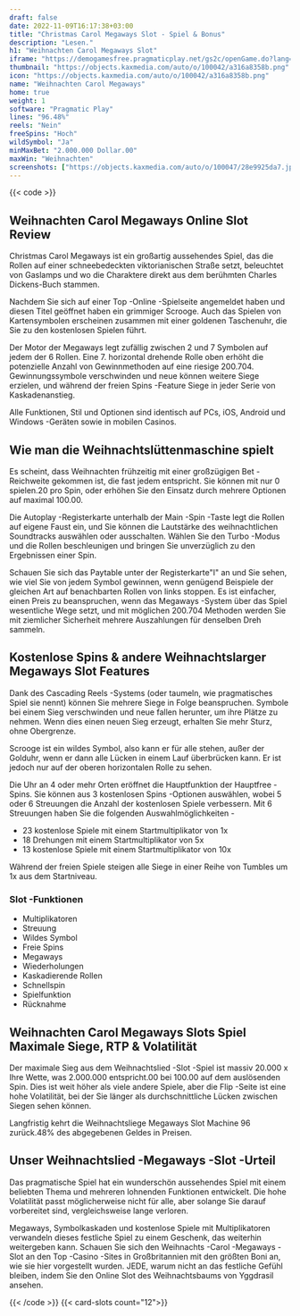 ```yaml
---
draft: false
date: 2022-11-09T16:17:38+03:00
title: "Christmas Carol Megaways Slot - Spiel & Bonus"
description: "Lesen."
h1: "Weihnachten Carol Megaways Slot"
iframe: "https://demogamesfree.pragmaticplay.net/gs2c/openGame.do?lang=en&cur=USD&gameSymbol=vs20xmascarol&websiteUrl=https%3A%2F%2Fdemogamesfree.pragmaticplay.net&jurisdiction=99&lobbyURL=https%3A%2F%2Fwww.pragmaticplay.com"
thumbnail: "https://objects.kaxmedia.com/auto/o/100042/a316a8358b.png"
icon: "https://objects.kaxmedia.com/auto/o/100042/a316a8358b.png"
name: "Weihnachten Carol Megaways"
home: true
weight: 1
software: "Pragmatic Play"
lines: "96.48%"
reels: "Nein"
freeSpins: "Hoch"
wildSymbol: "Ja"
minMaxBet: "2.000.000 Dollar.00"
maxWin: "Weihnachten"
screenshots: ["https://objects.kaxmedia.com/auto/o/100047/28e9925da7.jpeg"]
---
```


{{< code >}}<h2>Weihnachten Carol Megaways Online Slot Review</h2><p>Christmas Carol Megaways ist ein großartig aussehendes Spiel, das die Rollen auf einer schneebedeckten viktorianischen Straße setzt, beleuchtet von Gaslamps und wo die Charaktere direkt aus dem berühmten Charles Dickens-Buch stammen.</p><p>Nachdem Sie sich auf einer Top -Online -Spielseite angemeldet haben und diesen Titel geöffnet haben ein grimmiger Scrooge. Auch das Spielen von Kartensymbolen erscheinen zusammen mit einer goldenen Taschenuhr, die Sie zu den kostenlosen Spielen führt.</p><p>Der Motor der Megaways legt zufällig zwischen 2 und 7 Symbolen auf jedem der 6 Rollen. Eine 7. horizontal drehende Rolle oben erhöht die potenzielle Anzahl von Gewinnmethoden auf eine riesige 200.704. Gewinnungssymbole verschwinden und neue können weitere Siege erzielen, und während der freien Spins -Feature Siege in jeder Serie von Kaskadenanstieg.</p><p>Alle Funktionen, Stil und Optionen sind identisch auf PCs, iOS, Android und Windows -Geräten sowie in mobilen Casinos.</p><h2>Wie man die Weihnachtslüttenmaschine spielt</h2><p>Es scheint, dass Weihnachten frühzeitig mit einer großzügigen Bet -Reichweite gekommen ist, die fast jedem entspricht. Sie können mit nur 0 spielen.20 pro Spin, oder erhöhen Sie den Einsatz durch mehrere Optionen auf maximal 100.00.</p><p>Die Autoplay -Registerkarte unterhalb der Main -Spin -Taste legt die Rollen auf eigene Faust ein, und Sie können die Lautstärke des weihnachtlichen Soundtracks auswählen oder ausschalten. Wählen Sie den Turbo -Modus und die Rollen beschleunigen und bringen Sie unverzüglich zu den Ergebnissen einer Spin.</p><p>Schauen Sie sich das Paytable unter der Registerkarte"I" an und Sie sehen, wie viel Sie von jedem Symbol gewinnen, wenn genügend Beispiele der gleichen Art auf benachbarten Rollen von links stoppen. Es ist einfacher, einen Preis zu beanspruchen, wenn das Megaways -System über das Spiel wesentliche Wege setzt, und mit möglichen 200.704 Methoden werden Sie mit ziemlicher Sicherheit mehrere Auszahlungen für denselben Dreh sammeln.</p><h2>Kostenlose Spins & andere Weihnachtslarger Megaways Slot Features</h2><p>Dank des Cascading Reels -Systems (oder taumeln, wie pragmatisches Spiel sie nennt) können Sie mehrere Siege in Folge beanspruchen. Symbole bei einem Sieg verschwinden und neue fallen herunter, um ihre Plätze zu nehmen. Wenn dies einen neuen Sieg erzeugt, erhalten Sie mehr Sturz, ohne Obergrenze.</p><p>Scrooge ist ein wildes Symbol, also kann er für alle stehen, außer der Golduhr, wenn er dann alle Lücken in einem Lauf überbrücken kann. Er ist jedoch nur auf der oberen horizontalen Rolle zu sehen.</p><p>Die Uhr an 4 oder mehr Orten eröffnet die Hauptfunktion der Hauptfree -Spins. Sie können aus 3 kostenlosen Spins -Optionen auswählen, wobei 5 oder 6 Streuungen die Anzahl der kostenlosen Spiele verbessern. Mit 6 Streuungen haben Sie die folgenden Auswahlmöglichkeiten -</p><ul><li>23 kostenlose Spiele mit einem Startmultiplikator von 1x</li><li>18 Drehungen mit einem Startmultiplikator von 5x</li><li>13 kostenlose Spiele mit einem Startmultiplikator von 10x</li></ul><p>Während der freien Spiele steigen alle Siege in einer Reihe von Tumbles um 1x aus dem Startniveau.</p><h3>
Slot -Funktionen</h3><ul>
<li></span>
Multiplikatoren</li>
<li></span>
Streuung</li>
<li></span>
Wildes Symbol</li>
<li></span>
Freie Spins</li>
<li></span>
Megaways</li>
<li></span>
Wiederholungen</li>
<li></span>
Kaskadierende Rollen</li>
<li></span>
Schnellspin</li>
<li></span>
Spielfunktion</li>
<li></span>
Rücknahme</li></ul><h2>Weihnachten Carol Megaways Slots Spiel Maximale Siege, RTP & Volatilität</h2><p>Der maximale Sieg aus dem Weihnachtslied -Slot -Spiel ist massiv 20.000 x Ihre Wette, was 2.000.000 entspricht.00 bei 100.00 auf dem auslösenden Spin. Dies ist weit höher als viele andere Spiele, aber die Flip -Seite ist eine hohe Volatilität, bei der Sie länger als durchschnittliche Lücken zwischen Siegen sehen können.</p><p>Langfristig kehrt die Weihnachtsliege Megaways Slot Machine 96 zurück.48% des abgegebenen Geldes in Preisen.</p><h2>Unser Weihnachtslied -Megaways -Slot -Urteil</h2><p>Das pragmatische Spiel hat ein wunderschön aussehendes Spiel mit einem beliebten Thema und mehreren lohnenden Funktionen entwickelt. Die hohe Volatilität passt möglicherweise nicht für alle, aber solange Sie darauf vorbereitet sind, vergleichsweise lange verloren.</p><p>Megaways, Symbolkaskaden und kostenlose Spiele mit Multiplikatoren verwandeln dieses festliche Spiel zu einem Geschenk, das weiterhin weitergeben kann. Schauen Sie sich den Weihnachts -Carol -Megaways -Slot an den Top -Casino -Sites in Großbritannien mit den größten Boni an, wie sie hier vorgestellt wurden. JEDE, warum nicht an das festliche Gefühl bleiben, indem Sie den Online Slot des Weihnachtsbaums von Yggdrasil ansehen.</p>{{< /code >}}
{{< card-slots count="12">}}